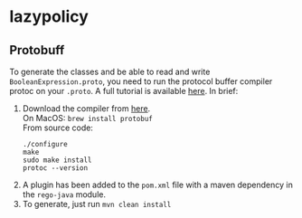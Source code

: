# lazypolicy


## Protobuff
To generate the classes and be able to read and write `BooleanExpression.proto`, you need to run the protocol buffer compiler protoc on your `.proto`. A full tutorial is available [here](https://developers.google.com/protocol-buffers/docs/javatutorial). In brief:  

1. Download the compiler from [here](https://developers.google.com/protocol-buffers/docs/downloads).  
    On MacOS: `brew install protobuf`  
    From source code:  
    ```
    ./configure   
    make
    sudo make install
    protoc --version
   ```
2. A plugin has been added to the `pom.xml` file with a maven dependency in the `rego-java` module.
3. To generate, just run `mvn clean install` 